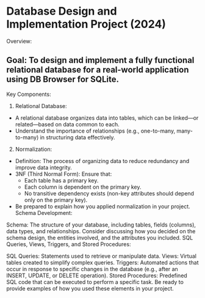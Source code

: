 # Database Design and Implementation Project (2024)
Overview:

## Goal: To design and implement a fully functional relational database for a real-world application using DB Browser for SQLite.
Key Components:

1. Relational Database:

* A relational database organizes data into tables, which can be linked—or related—based on data common to each.
* Understand the importance of relationships (e.g., one-to-many, many-to-many) in structuring data effectively.
2. Normalization:

* Definition: The process of organizing data to reduce redundancy and improve data integrity.
* 3NF (Third Normal Form): Ensure that:
  - Each table has a primary key.
  -  Each column is dependent on the primary key.
  - No transitive dependency exists (non-key attributes should depend only on the primary key).
* Be prepared to explain how you applied normalization in your project.
Schema Development:

Schema: The structure of your database, including tables, fields (columns), data types, and relationships.
Consider discussing how you decided on the schema design, the entities involved, and the attributes you included.
SQL Queries, Views, Triggers, and Stored Procedures:

SQL Queries: Statements used to retrieve or manipulate data.
Views: Virtual tables created to simplify complex queries.
Triggers: Automated actions that occur in response to specific changes in the database (e.g., after an INSERT, UPDATE, or DELETE operation).
Stored Procedures: Predefined SQL code that can be executed to perform a specific task.
Be ready to provide examples of how you used these elements in your project.
